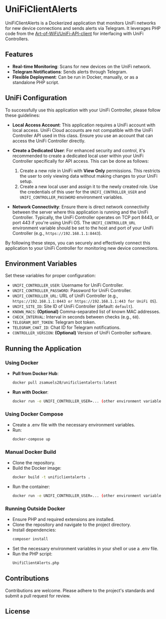 # UniFiClientAlerts

UniFiClientAlerts is a Dockerized application that monitors UniFi networks for new device connections and sends alerts via Telegram. It leverages PHP code from the [Art-of-WiFi/UniFi-API-client](https://github.com/Art-of-WiFi/UniFi-API-client) for interfacing with UniFi Controllers.

## Features

- **Real-time Monitoring**: Scans for new devices on the UniFi network.
- **Telegram Notifications**: Sends alerts through Telegram.
- **Flexible Deployment**: Can be run in Docker, manually, or as a standalone PHP script.

## UniFi Configuration

To successfully use this application with your UniFi Controller, please follow these guidelines:

- **Local Access Account**: This application requires a UniFi account with local access. UniFi Cloud accounts are not compatible with the UniFi Controller API used in this class. Ensure you use an account that can access the UniFi Controller directly.

- **Create a Dedicated User**: For enhanced security and control, it's recommended to create a dedicated local user within your UniFi Controller specifically for API access. This can be done as follows:
  1. Create a new role in UniFi with **View Only** permissions. This restricts the user to only viewing data without making changes to your UniFi setup.
  2. Create a new local user and assign it to the newly created role. Use the credentials of this user for the `UNIFI_CONTROLLER_USER` and `UNIFI_CONTROLLER_PASSWORD` environment variables.

- **Network Connectivity**: Ensure there is direct network connectivity between the server where this application is running and the UniFi Controller. Typically, the UniFi Controller operates on TCP port 8443, or port 443 if you're using UniFi OS. The `UNIFI_CONTROLLER_URL` environment variable should be set to the host and port of your UniFi Controller (e.g., `https://192.168.1.1:8443`).

By following these steps, you can securely and effectively connect this application to your UniFi Controller for monitoring new device connections.

## Environment Variables

Set these variables for proper configuration:

- `UNIFI_CONTROLLER_USER`: Username for UniFi Controller.
- `UNIFI_CONTROLLER_PASSWORD`: Password for UniFi Controller.
- `UNIFI_CONTROLLER_URL`: URL of UniFi Controller (e.g., `https://192.168.1.1:8443 or https://192.168.1.1:443 for UniFi OS`).
- `UNIFI_SITE_ID`: Site ID of UniFi Controller (default: `default`).
- `KNOWN_MACS`: **(Optional)** Comma-separated list of known MAC addresses.
- `CHECK_INTERVAL`: Interval in seconds between checks (e.g., `60`).
- `TELEGRAM_BOT_TOKEN`: Telegram bot token.
- `TELEGRAM_CHAT_ID`: Chat ID for Telegram notifications.
- `CONTROLLER_VERSION`: **(Optional)** Version of UniFi Controller software.

## Running the Application

### Using Docker

- **Pull from Docker Hub**:
  ```bash
  docker pull zsamuels28/unificlientalerts:latest
- **Run with Docker**:
  ```bash
  docker run -e UNIFI_CONTROLLER_USER=... (other environment variables) zsamuels28/unificlientalerts:latest

### Using Docker Compose
- Create a .env file with the necessary environment variables.
- Run:
  ```bash
  docker-compose up

### Manual Docker Build
- Clone the repository.
- Build the Docker image:
  ```bash
  docker build -t unificlientalerts .
- Run the container:
  ```bash
  docker run -e UNIFI_CONTROLLER_USER=... (other environment variables) unificlientalerts

### Running Outside Docker
- Ensure PHP and required extensions are installed.
- Clone the repository and navigate to the project directory.
- Install dependencies:
  ```bash
  composer install
- Set the necessary environment variables in your shell or use a .env file.
- Run the PHP script:
  ```bash
  UnifiClientAlerts.php

## Contributions

Contributions are welcome. Please adhere to the project's standards and submit a pull request for review.

## License